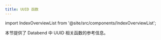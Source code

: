 ```yaml
---
title: UUID 函数
---
```

import IndexOverviewList from '@site/src/components/IndexOverviewList';

本节提供了 Databend 中 UUID 相关函数的参考信息。

<IndexOverviewList />
